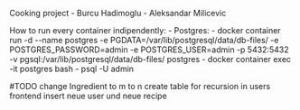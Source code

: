 Cooking project
    - Burcu Hadimoglu 
    - Aleksandar Milicevic

How to run every container indipendently:
    - Postgres:
        - docker container run -d --name postgres -e PGDATA=/var/lib/postgresql/data/db-files/ -e POSTGRES_PASSWORD=admin -e POSTGRES_USER=admin -p 5432:5432 -v pgsql:/var/lib/postgresql/data/db-files/ postgres
        - docker container exec -it postgres bash
        - psql -U admin


#TODO
change Ingredient to m to n
create table for recursion in users
frontend insert neue user und neue recipe
